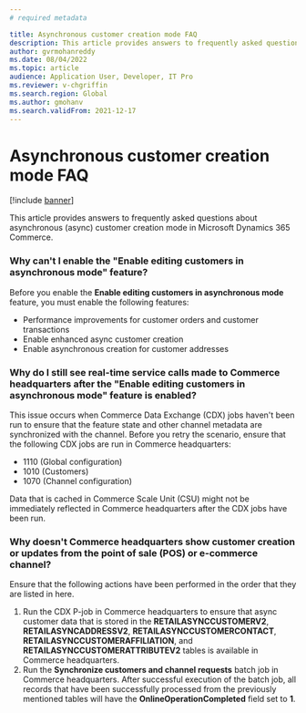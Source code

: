 ```yaml
---
# required metadata

title: Asynchronous customer creation mode FAQ
description: This article provides answers to frequently asked questions about asynchronous customer creation mode in Microsoft Dynamics 365 Commerce.
author: gvrmohanreddy
ms.date: 08/04/2022
ms.topic: article
audience: Application User, Developer, IT Pro
ms.reviewer: v-chgriffin
ms.search.region: Global
ms.author: gmohanv
ms.search.validFrom: 2021-12-17
---
```


# Asynchronous customer creation mode FAQ

[!include [banner](includes/banner.md)]

This article provides answers to frequently asked questions about asynchronous (async) customer creation mode in Microsoft Dynamics 365 Commerce.

### Why can't I enable the "Enable editing customers in asynchronous mode" feature?

Before you enable the **Enable editing customers in asynchronous mode** feature, you must enable the following features:

- Performance improvements for customer orders and customer transactions
- Enable enhanced async customer creation
- Enable asynchronous creation for customer addresses

### Why do I still see real-time service calls made to Commerce headquarters after the "Enable editing customers in asynchronous mode" feature is enabled?

This issue occurs when Commerce Data Exchange (CDX) jobs haven't been run to ensure that the feature state and other channel metadata are synchronized with the channel. Before you retry the scenario, ensure that the following CDX jobs are run in Commerce headquarters:

- 1110 (Global configuration)
- 1010 (Customers)
- 1070 (Channel configuration)

Data that is cached in Commerce Scale Unit (CSU) might not be immediately reflected in Commerce headquarters after the CDX jobs have been run.

### Why doesn't Commerce headquarters show customer creation or updates from the point of sale (POS) or e-commerce channel?

Ensure that the following actions have been performed in the order that they are listed in here.

1. Run the CDX P-job in Commerce headquarters to ensure that async customer data that is stored in the **RETAILASYNCCUSTOMERV2**, **RETAILASYNCADDRESSV2**, **RETAILASYNCCUSTOMERCONTACT**, **RETAILASYNCCUSTOMERAFFILIATION**, and **RETAILASYNCCUSTOMERATTRIBUTEV2** tables is available in Commerce headquarters.
1. Run the **Synchronize customers and channel requests** batch job in Commerce headquarters. After successful execution of the batch job, all records that have been successfully processed from the previously mentioned tables will have the **OnlineOperationCompleted** field set to **1**.
